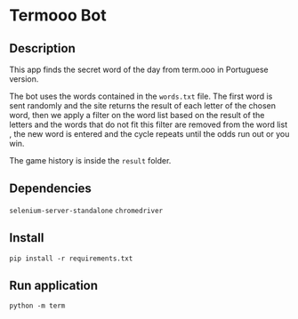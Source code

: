# Termooo Bot
## Description
This app finds the secret word of the day from term.ooo in Portuguese version.

The bot uses the words contained in the `words.txt` file. The first word is sent randomly and the site returns the result of each letter of the chosen word, then we apply a filter on the word list based on the result of the letters and the words that do not fit this filter are removed from the word list , the new word is entered and the cycle repeats until the odds run out or you win.

The game history is inside the `result` folder.
## Dependencies
`selenium-server-standalone` `chromedriver`
## Install
```
pip install -r requirements.txt
```
## Run application
```
python -m term
```